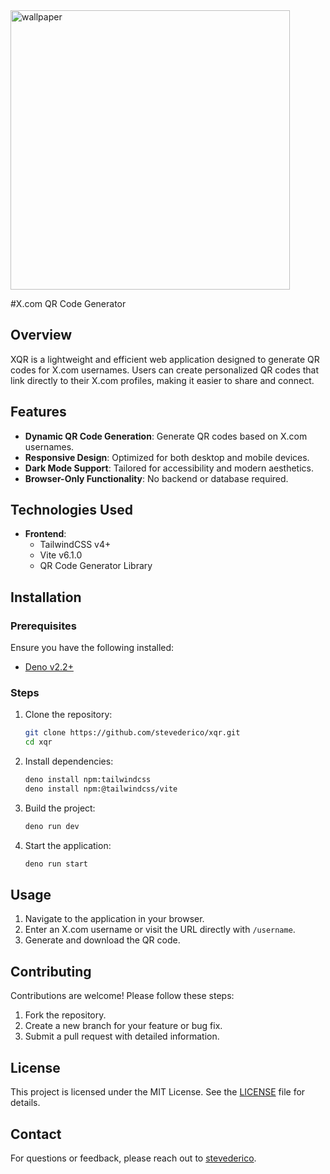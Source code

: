
<img width="447" alt="wallpaper" src="https://github.com/user-attachments/assets/37b5192e-82d4-4bb8-a08a-319dc2379198" />

#X.com QR Code Generator

## Overview

XQR is a lightweight and efficient web application designed to generate QR codes for X.com usernames. Users can create personalized QR codes that link directly to their X.com profiles, making it easier to share and connect.

## Features
- **Dynamic QR Code Generation**: Generate QR codes based on X.com usernames.
- **Responsive Design**: Optimized for both desktop and mobile devices.
- **Dark Mode Support**: Tailored for accessibility and modern aesthetics.
- **Browser-Only Functionality**: No backend or database required.

## Technologies Used
- **Frontend**:
  - TailwindCSS v4+
  - Vite v6.1.0
  - QR Code Generator Library

## Installation
### Prerequisites
Ensure you have the following installed:
- [Deno v2.2+](https://deno.land/)

### Steps
1. Clone the repository:
   ```bash
   git clone https://github.com/stevederico/xqr.git
   cd xqr
   ```
2. Install dependencies:
   ```bash
   deno install npm:tailwindcss
   deno install npm:@tailwindcss/vite
   ```
3. Build the project:
   ```bash
   deno run dev
   ```
4. Start the application:
   ```bash
   deno run start
   ```

## Usage
1. Navigate to the application in your browser.
2. Enter an X.com username or visit the URL directly with `/username`.
3. Generate and download the QR code.

## Contributing
Contributions are welcome! Please follow these steps:
1. Fork the repository.
2. Create a new branch for your feature or bug fix.
3. Submit a pull request with detailed information.

## License
This project is licensed under the MIT License. See the [LICENSE](LICENSE) file for details.

## Contact
For questions or feedback, please reach out to [stevederico](https://github.com/stevederico).
